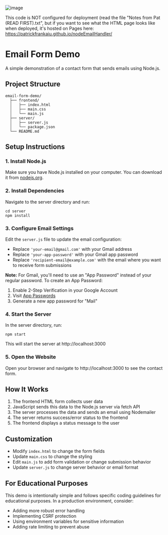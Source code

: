 ![image](https://github.com/PatrickFrankAIU/GradeManagerProject/assets/134087916/b5d814bf-e38f-456f-8f9c-cb5a98fb52fa)

This code is NOT configured for deployment (read the file "Notes from Pat (READ FIRST).txt", but if you want to see what the HTML page looks like when deployed, it's hosted on Pages here: 
https://patrickfrankaiu.github.io/nodeEmailHandler/


# Email Form Demo

A simple demonstration of a contact form that sends emails using Node.js.

## Project Structure

```
email-form-demo/
  ├── frontend/
  │   ├── index.html
  │   ├── main.css
  │   └── main.js
  ├── server/
  │   ├── server.js
  │   └── package.json
  └── README.md
```

## Setup Instructions

### 1. Install Node.js

Make sure you have Node.js installed on your computer. You can download it from [nodejs.org](https://nodejs.org/).

### 2. Install Dependencies

Navigate to the server directory and run:

```
cd server
npm install
```

### 3. Configure Email Settings

Edit the `server.js` file to update the email configuration:

- Replace `'your-email@gmail.com'` with your Gmail address
- Replace `'your-app-password'` with your Gmail app password
- Replace `'recipient-email@example.com'` with the email where you want to receive form submissions

**Note:** For Gmail, you'll need to use an "App Password" instead of your regular password. To create an App Password:
1. Enable 2-Step Verification in your Google Account
2. Visit [App Passwords](https://myaccount.google.com/apppasswords)
3. Generate a new app password for "Mail"

### 4. Start the Server

In the server directory, run:

```
npm start
```

This will start the server at http://localhost:3000

### 5. Open the Website

Open your browser and navigate to http://localhost:3000 to see the contact form.

## How It Works

1. The frontend HTML form collects user data
2. JavaScript sends this data to the Node.js server via fetch API
3. The server processes the data and sends an email using Nodemailer
4. The server returns success/error status to the frontend
5. The frontend displays a status message to the user

## Customization

- Modify `index.html` to change the form fields
- Update `main.css` to change the styling
- Edit `main.js` to add form validation or change submission behavior
- Update `server.js` to change server behavior or email format

## For Educational Purposes

This demo is intentionally simple and follows specific coding guidelines for educational purposes. In a production environment, consider:

- Adding more robust error handling
- Implementing CSRF protection
- Using environment variables for sensitive information
- Adding rate limiting to prevent abuse
